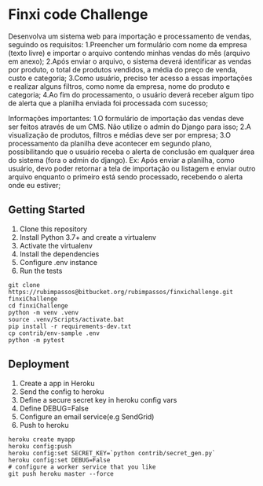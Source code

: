 # Finxi code Challenge

Desenvolva um sistema web para importação e processamento de vendas, seguindo os requisitos:
1.Preencher um formulário com nome da empresa (texto livre) e importar o arquivo contendo minhas vendas do mês (arquivo em anexo);
2.Após enviar o arquivo, o sistema deverá identificar as vendas por produto, o total de produtos vendidos, a média do preço de venda, custo e categoria;
3.Como usuário, preciso ter acesso a essas importações e realizar alguns filtros, como nome da empresa, nome do produto e categoria;
4.Ao fim do processamento, o usuário deverá receber algum tipo de alerta que a planilha enviada foi processada com sucesso;


Informações importantes:
1.O formulário de importação das vendas deve ser feitos através de um CMS. Não utilize o admin do Django para isso;
2.A visualização de produtos, filtros e médias deve ser por empresa;
3.O processamento da planilha deve acontecer em segundo plano, possibilitando que o usuário receba o alerta de conclusão em qualquer área do sistema (fora o admin do django). Ex: Após enviar a planilha, como usuário, devo poder retornar a tela de importação ou listagem e enviar outro arquivo enquanto o primeiro está sendo processado, recebendo o alerta onde eu estiver;

## Getting Started

1. Clone this repository
2. Install Python 3.7+ and create a virtualenv
3. Activate the virtualenv
4. Install the dependencies
5. Configure .env instance
6. Run the tests

```console
git clone https://rubimpassos@bitbucket.org/rubimpassos/finxichallenge.git finxiChallenge
cd finxiChallenge
python -m venv .venv
source .venv/Scripts/activate.bat
pip install -r requirements-dev.txt
cp contrib/env-sample .env
python -m pytest
```

## Deployment

1. Create a app in Heroku
2. Send the config to heroku
3. Define a secure secret key in heroku config vars
4. Define DEBUG=False
5. Configure an email service(e.g SendGrid)
6. Push to heroku

```console
heroku create myapp
heroku config:push
heroku config:set SECRET_KEY=`python contrib/secret_gen.py`
heroku config:set DEBUG=False
# configure a worker service that you like
git push heroku master --force
```